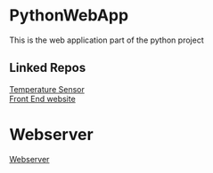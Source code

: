 # PythonWebApp
This is the web application part of the python project
## Linked Repos
<a href="https://github.com/SmoothWin/PythonTemperatureSensor">Temperature Sensor</a>
<br/>
<a href="https://github.com/SmoothWin/python-frontend">Front End website</a>
# Webserver
<a href="https://pythontemperaturetracker.herokuapp.com/">Webserver</a>
